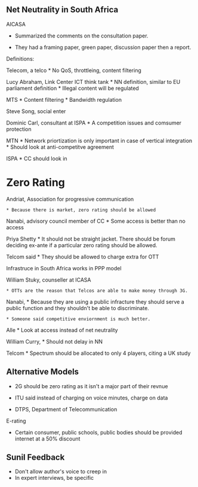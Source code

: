 Net Neutrality in South Africa
------------------------------

AICASA

* Summarized the comments on the consultation paper.

* They had a framing paper, green paper, discussion paper then a report.


Definitions: 

Telecom, a telco
    * No QoS, throttleing, content filtering

Lucy Abraham, Link Center ICT think tank
    * NN definition, similar to EU parliament definition
    * Illegal content will be regulated

MTS
    * Content filtering
    * Bandwidth regulation

Steve Song, social enter

Dominic Carl, consultant at ISPA
    * A competition issues and comsumer protection

MTN
    * Network priortization is only important in case of vertical integration
    * Should look at anti-competitve agreement

ISPA
    * CC should look in

Zero Rating
===========

Andriat, Association for progressive communication

    * Because there is market, zero rating should be allowed

Nanabi, advisory council member of CC
    * Some access is better than no access

Priya Shetty
    * It should not be straight jacket. There should be forum deciding ex-ante
      if a particular zero rating should be allowed.

Telcom said
    * They should be allowed to charge extra for OTT

Infrastruce in South Africa works in PPP model


William Stuky, counseller at ICASA

    * OTTs are the reason that Telcos are able to make money through 3G.

Nanabi,
    * Because they are using a public infracture they should serve a public
      function and they shouldn't be able to discriminate.

    * Someone said competitive enviornment is much better.

Alle
    * Look at access instead of net neutrality

William Curry,
    * Should not delay in NN


Telcom
    * Spectrum should be allocated to only 4 players, citing a UK study


Alternative Models
------------------

* 2G should be zero rating as it isn't a major part of their revnue

* ITU said instead of charging on voice minutes, charge on data

* DTPS, Department of Telecommunication

E-rating

* Certain consumer, public schools, public bodies should be provided internet
  at a 50% discount


Sunil Feedback
--------------

* Don't allow author's voice to creep in
* In expert interviews, be specific
